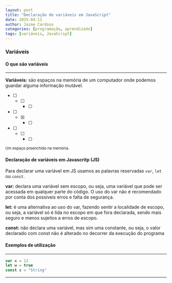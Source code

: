 ```yaml
---
layout: post
title: "Declaração de variáveis em JavaScript"
date: 2025-04-11
author: Jaime Cardoso
categories: [programação, aprendizado]
tags: [variáveis, JavaScript]
---
```


### Variáveis

#### O que são variáveis
---

**Variáveis:** são espaços na memória de um computador onde podemos guardar alguma informação mutável.

-[ ] -[ ] -[ ]

-[ ] -[X] -[ ]

-[ ] -[ ] -[ ]
<sub>Um espaço preenchido na memória.</sub>

#### Declaração de variáveis em Javascritp (JS)

Para declarar uma variável em JS usamos as palavras reservadas `var`, `let` ou `const`.

**var:** declara uma variável sem escopo, ou seja, uma variável que pode ser acessada em qualquer parte do código. O uso do var não é recomendado por conta dos possíveis
erros e falta de segurança.

**let:** é uma alternativa ao uso do var, fazendo sentir a localidade de escopo, ou seja, a variável só é lida no escopo em que fora declarada, sendo mais seguro e menos sujeitos a erros de escopo.

**const:** não declara uma variável, mas sim uma constante, ou seja, o valor declarado com const não é alterado no decorrer da execução do programa

#### Exemplos de utilização
---

```javascript
var x = 12 
let w = true
const s = "String"
```
---


